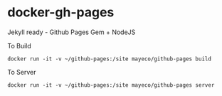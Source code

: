# docker-gh-pages
Jekyll ready - Github Pages Gem + NodeJS

  To Build
  
    docker run -it -v ~/github-pages:/site mayeco/github-pages build
    
  To Server
  
    docker run -it -v ~/github-pages:/site mayeco/github-pages server
